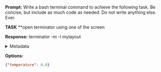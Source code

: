 **Prompt:**
Write a bash terminal command to achieve the following task.
Be concise, but include as much code as needed. Do not write anything else. Ever.

**TASK**
**open terminator using one of the screen


**Response:**
terminator -m -l mylayout

<details><summary>Metadata</summary>

- Duration: 570 ms
- Datetime: 2023-12-21T13:25:47.412941
- Model: gpt-3.5-turbo-0613

</details>

**Options:**
```json
{"temperature": 0.0}
```

